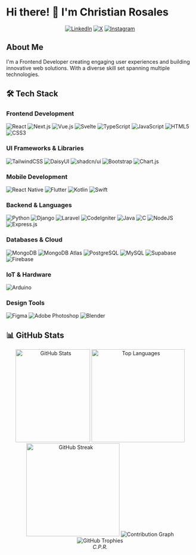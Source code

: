 # Hi there! 👋 I'm Christian Rosales   

<div align="center">
  
[![LinkedIn](https://img.shields.io/badge/LinkedIn-0A66C2?style=for-the-badge&logo=linkedin&logoColor=white)](https://www.linkedin.com/in/christian-rosales-0549b9343)
[![X](https://img.shields.io/badge/X-000000?style=for-the-badge&logo=x&logoColor=white)](https://twitter.com/sssipr)
[![Instagram](https://img.shields.io/badge/Instagram-%23E4405F.svg?style=for-the-badge&logo=Instagram&logoColor=white)](https://instagram.com/sssipr)

</div>

## About Me
I'm a Frontend Developer creating engaging user experiences and building innovative web solutions. With a diverse skill set spanning multiple technologies.

## 🛠️ Tech Stack

### Frontend Development
![React](https://img.shields.io/badge/react-%2320232a.svg?style=for-the-badge&logo=react&logoColor=%2361DAFB)
![Next.js](https://img.shields.io/badge/Next.js-000000?style=for-the-badge&logo=next.js&logoColor=white)
![Vue.js](https://img.shields.io/badge/Vue.js-4FC08D?style=for-the-badge&logo=vue.js&logoColor=white)
![Svelte](https://img.shields.io/badge/svelte-%23f1413d.svg?style=for-the-badge&logo=svelte&logoColor=white)
![TypeScript](https://img.shields.io/badge/typescript-%23007ACC.svg?style=for-the-badge&logo=typescript&logoColor=white)
![JavaScript](https://img.shields.io/badge/javascript-%23323330.svg?style=for-the-badge&logo=javascript&logoColor=%23F7DF1E)
![HTML5](https://img.shields.io/badge/html5-%23E34F26.svg?style=for-the-badge&logo=html5&logoColor=white)
![CSS3](https://img.shields.io/badge/css3-%231572B6.svg?style=for-the-badge&logo=css3&logoColor=white)

### UI Frameworks & Libraries
![TailwindCSS](https://img.shields.io/badge/tailwindcss-%2338B2AC.svg?style=for-the-badge&logo=tailwind-css&logoColor=white)
![DaisyUI](https://img.shields.io/badge/daisyUI-5A0EF8?style=for-the-badge&logo=daisyui&logoColor=white)
![shadcn/ui](https://img.shields.io/badge/shadcn/ui-000000?style=for-the-badge&logo=shadcnui&logoColor=white)
![Bootstrap](https://img.shields.io/badge/bootstrap-%238511FA.svg?style=for-the-badge&logo=bootstrap&logoColor=white)
![Chart.js](https://img.shields.io/badge/Chart.js-FF6384?style=for-the-badge&logo=chart.js&logoColor=white)

### Mobile Development
![React Native](https://img.shields.io/badge/react_native-%2320232a.svg?style=for-the-badge&logo=react&logoColor=%2361DAFB)
![Flutter](https://img.shields.io/badge/Flutter-%2302569B.svg?style=for-the-badge&logo=Flutter&logoColor=white)
![Kotlin](https://img.shields.io/badge/kotlin-%237F52FF.svg?style=for-the-badge&logo=kotlin&logoColor=white)
![Swift](https://img.shields.io/badge/swift-F54A2A?style=for-the-badge&logo=swift&logoColor=white)

### Backend & Languages
![Python](https://img.shields.io/badge/python-3670A0?style=for-the-badge&logo=python&logoColor=ffdd54)
![Django](https://img.shields.io/badge/django-%23092E20.svg?style=for-the-badge&logo=django&logoColor=white)
![Laravel](https://img.shields.io/badge/laravel-%23FF2D20.svg?style=for-the-badge&logo=laravel&logoColor=white)
![CodeIgniter](https://img.shields.io/badge/CodeIgniter-%23EF4223.svg?style=for-the-badge&logo=codeIgniter&logoColor=white)
![Java](https://img.shields.io/badge/java-%23ED8B00.svg?style=for-the-badge&logo=openjdk&logoColor=white)
![C](https://img.shields.io/badge/c-%2300599C.svg?style=for-the-badge&logo=c&logoColor=white)
![NodeJS](https://img.shields.io/badge/node.js-6DA55F?style=for-the-badge&logo=node.js&logoColor=white)
![Express.js](https://img.shields.io/badge/express.js-%23404d59.svg?style=for-the-badge&logo=express&logoColor=%2361DAFB)

### Databases & Cloud
![MongoDB](https://img.shields.io/badge/MongoDB-%234ea94b.svg?style=for-the-badge&logo=mongodb&logoColor=white)
![MongoDB Atlas](https://img.shields.io/badge/MongoDB%20Atlas-%234ea94b.svg?style=for-the-badge&logo=mongodb&logoColor=white)
![PostgreSQL](https://img.shields.io/badge/postgres-%23316192.svg?style=for-the-badge&logo=postgresql&logoColor=white)
![MySQL](https://img.shields.io/badge/mysql-%2300f.svg?style=for-the-badge&logo=mysql&logoColor=white)
![Supabase](https://img.shields.io/badge/Supabase-3ECF8E?style=for-the-badge&logo=supabase&logoColor=white)
![Firebase](https://img.shields.io/badge/firebase-%23039BE5.svg?style=for-the-badge&logo=firebase)

### IoT & Hardware
![Arduino](https://img.shields.io/badge/Arduino-00979D?style=for-the-badge&logo=Arduino&logoColor=white)

### Design Tools
![Figma](https://img.shields.io/badge/figma-%23F24E1E.svg?style=for-the-badge&logo=figma&logoColor=white)
![Adobe Photoshop](https://img.shields.io/badge/adobe%20photoshop-%2331A8FF.svg?style=for-the-badge&logo=adobe%20photoshop&logoColor=white)
![Blender](https://img.shields.io/badge/blender-%23F5792A.svg?style=for-the-badge&logo=blender&logoColor=white)

## 📊 GitHub Stats

<div align="center">
  <!-- GitHub Stats Card -->
  <img height="250" width="200" src="https://github-readme-stats-cpr.vercel.app/api?username=cpr03&show_icons=true&theme=tokyonight&hide_border=true&border_radius=10&include_all_commits=true" alt="GitHub Stats" />
  <!-- Most Used Languages -->
  <img height="250" src="https://github-readme-stats-cpr.vercel.app/api/top-langs/?username=cpr03&layout=compact&theme=tokyonight&hide_border=true&border_radius=10&langs_count=15&hide=java,css" alt="Top Languages" />
  <!-- GitHub Streak Stats -->
  <img height="250" src="https://github-readme-streak-stats.herokuapp.com/?user=cpr03&theme=tokyonight&hide_border=true&border_radius=10&count_private=true" alt="GitHub Streak" />
  <!-- GitHub Activity Graph -->
  <img src="https://github-readme-activity-graph.vercel.app/graph?username=cpr03&theme=react-dark&hide_border=true&radius=10&custom_title=Contribution%20Graph%20(Including%20Private%20Contributions)" alt="Contribution Graph" />
  <!-- GitHub Trophies -->
  <img src="https://github-profile-trophy.vercel.app/?username=cpr03&theme=discord&no-frame=true&column=7&margin-w=5&margin-h=5&count_private=true" alt="GitHub Trophies" />
</div>


<div align="center">
  <i>C.P.R.</i>
</div>
